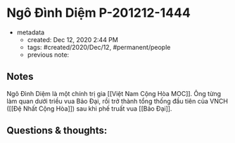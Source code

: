 # Ngô Đình Diệm P-201212-1444

- metadata
	- created: Dec 12, 2020 2:44 PM 
	- tags: #created/2020/Dec/12, #permanent/people 
	- previous note: 

## Notes
Ngô Đình Diệm là một chính trị gia [[Việt Nam Cộng Hòa MOC]]. Ông từng làm quan dưới triều vua Bảo Đại, rồi trở thành tổng thống đầu tiên của VNCH ([[Đệ Nhất Cộng Hòa]]) sau khi phế truất vua [[Bảo Đại]].

## Questions & thoughts:
